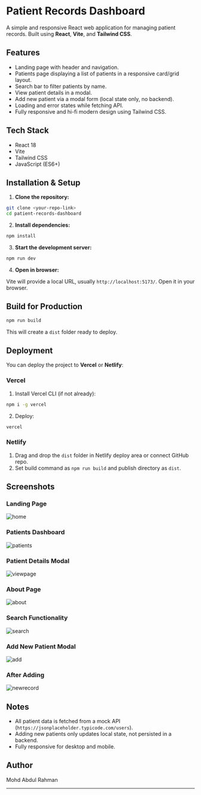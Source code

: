 # Patient Records Dashboard

A simple and responsive React web application for managing patient records. Built using **React**, **Vite**, and **Tailwind CSS**.

## Features

* Landing page with header and navigation.
* Patients page displaying a list of patients in a responsive card/grid layout.
* Search bar to filter patients by name.
* View patient details in a modal.
* Add new patient via a modal form (local state only, no backend).
* Loading and error states while fetching API.
* Fully responsive and hi-fi modern design using Tailwind CSS.

## Tech Stack

* React 18
* Vite
* Tailwind CSS
* JavaScript (ES6+)

## Installation & Setup

1. **Clone the repository:**

```bash
git clone <your-repo-link>
cd patient-records-dashboard
```

2. **Install dependencies:**

```bash
npm install
```

3. **Start the development server:**

```bash
npm run dev
```

4. **Open in browser:**

Vite will provide a local URL, usually `http://localhost:5173/`. Open it in your browser.

## Build for Production

```bash
npm run build
```

This will create a `dist` folder ready to deploy.

## Deployment

You can deploy the project to **Vercel** or **Netlify**:

### Vercel

1. Install Vercel CLI (if not already):

```bash
npm i -g vercel
```

2. Deploy:

```bash
vercel
```

### Netlify

1. Drag and drop the `dist` folder in Netlify deploy area or connect GitHub repo.
2. Set build command as `npm run build` and publish directory as `dist`.

## Screenshots

### Landing Page

![home](https://github.com/user-attachments/assets/1bc247be-fba3-4e5e-808c-868702395d34)


### Patients Dashboard

![patients](https://github.com/user-attachments/assets/27471840-9c14-4509-82c7-9852e63afaaa)


### Patient Details Modal

![viewpage](https://github.com/user-attachments/assets/c454cc0f-a106-444e-9905-c6ea8cb35c96)


### About Page

![about](https://github.com/user-attachments/assets/87d96aa4-2b7e-4162-ba0b-0931d1ac7a02)


### Search Functionality

![search ](https://github.com/user-attachments/assets/bbb55a21-39b7-48fb-b570-44bdf420f133)



### Add New Patient Modal

![add](https://github.com/user-attachments/assets/5cd82b57-10d5-4df0-8227-34077b3c4d66)


### After Adding

![newrecord](https://github.com/user-attachments/assets/1b3721ab-ada7-43b9-bcb2-1dd5a4d27346)




## Notes

* All patient data is fetched from a mock API (`https://jsonplaceholder.typicode.com/users`).
* Adding new patients only updates local state, not persisted in a backend.
* Fully responsive for desktop and mobile.

## Author

Mohd Abdul Rahman

---

